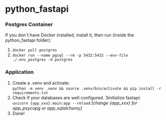 # python_fastapi

### Postgres Container
If you don`t have Docker installed, install it, then run (inside the python_fastapi folder):
1. `docker pull postgres`
2. `docker run --name pgsql --rm -p 5432:5432 --env-file ./.env_postgres -d postgres`

### Application
1. Create a .venv and activate:  
`python -m venv .venv && source .venv/bin/activate && pip install -r requirements.txt`
2. Check if your databases are well configured.
3initialize fastapi:  
`uvicorn {app_xxx}.main:app --reload` *[change {app_xxx} for app_psycopg or app_sqlalchemy]*
3. Done!